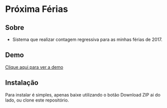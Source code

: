 # Próxima Férias

## Sobre

* Sistema que realizar contagem regressiva para as minhas férias de 2017.

## Demo
[Clique aqui para ver a demo](https://diegorondao.github.io)


## Instalação

Para instalar é simples, apenas baixe utilizando o botão Download ZIP ai do lado, ou clone este repositório.

